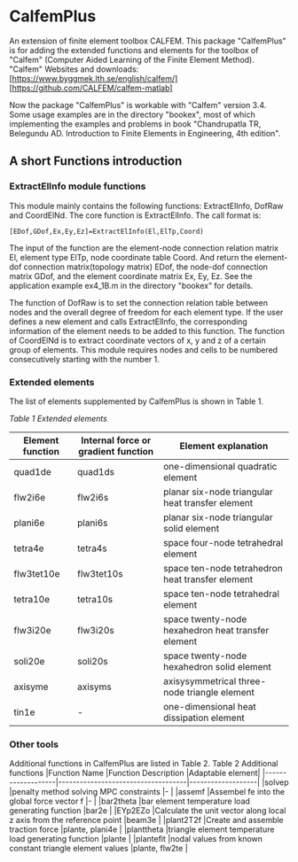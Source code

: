 # CalfemPlus
An extension of finite element toolbox CALFEM.
This package "CalfemPlus" is for adding the extended functions and elements for the toolbox of "Calfem" (Computer Aided Learning of the Finite Element Method).
"Calfem" Websites and downloads:
[https://www.byggmek.lth.se/english/calfem/]
[https://github.com/CALFEM/calfem-matlab]

Now the package "CalfemPlus" is workable with "Calfem" version 3.4. Some usage examples are in the directory "bookex", most of which implementing the examples and problems in book "Chandrupatla TR, Belegundu AD. Introduction to Finite Elements in Engineering, 4th edition".

## A short Functions introduction

### ExtractElInfo module functions

This module mainly contains the following functions: ExtractElInfo, DofRaw and CoordElNd. The core function is ExtractElInfo. The call format is:

`[EDof,GDof,Ex,Ey,Ez]=ExtractElInfo(El,ElTp,Coord)`

The input of the function are the element-node connection relation matrix El, element type ElTp, node coordinate table Coord. And return the element-dof connection matrix(topology matrix) EDof, the node-dof connection matrix GDof, and the element coordinate matrix Ex, Ey, Ez. See the application example ex4_1B.m in the directory "bookex" for details.

The function of DofRaw is to set the connection relation table between nodes and the overall degree of freedom for each element type. If the user defines a new element and calls ExtractElInfo, the corresponding information of the element needs to be added to this function. The function of CoordElNd is to extract coordinate vectors of x, y and z of a certain group of elements. This module requires nodes and cells to be numbered consecutively starting with the number 1.

### Extended elements

The list of elements supplemented by CalfemPlus is shown in Table 1. 

*Table 1 Extended elements*

|Element function 	|Internal force or gradient function |Element explanation|
|-------------------|------------------------------------|-------------------|
|quad1de 			|quad1ds 	|one-dimensional quadratic element                   |
|flw2i6e   			|flw2i6s 	|planar six-node triangular heat transfer element    |
|plani6e   			|plani6s 	|planar six-node triangular solid element            |
|tetra4e 			|tetra4s 	|space four-node tetrahedral element   |
|flw3tet10e 		|flw3tet10s |space ten-node tetrahedron heat transfer element    |
|tetra10e 			|tetra10s 	|space ten-node tetrahedral element     |
|flw3i20e 			|flw3i20s 	|space twenty-node hexahedron heat transfer element  |
|soli20e 			|soli20s 	|space twenty-node hexahedron solid element         |
|axisyme 			|axisyms 	| axisysymmetrical three-node triangle element|
|tin1e 				|- 			|one-dimensional heat dissipation element            |

### Other tools
Additional functions in CalfemPlus are listed in Table 2.
Table 2 Additional functions
|Function Name |Function Description |Adaptable element|
|-------------------|------------------------------------|-------------------|
|solvep 	|penalty method solving MPC constraints 						|-               |
|assemf 	|Assembel fe into the global force vector f 									|-               |
|bar2theta 	|bar element temperature load generating function 								|bar2e           |
|EYp2EZo 	|Calculate the unit vector along local z axis from the reference point |beam3e          |
|plant2T2f 	|Create and assemble traction force										|plante, plani4e |
|planttheta |triangle element temperature load generating function 							|plante          |
|plantefit 	|nodal values from known constant triangle element values	|plante, flw2te  |


